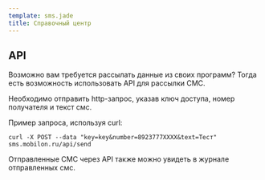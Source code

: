 ```yaml
--- 
template: sms.jade
title: Справочный центр
---
```


## API

Возможно вам требуется рассылать данные из своих программ? Тогда есть возможность использовать API для рассылки СМС. 

Необходимо отправить http-запрос, указав ключ доступа, номер получателя и текст смс.

Пример запроса, используя curl: 

`````
curl -X POST --data "key=key&number=8923777XXXX&text=Тест" sms.mobilon.ru/api/send

`````

Отправленные СМС через API также можно увидеть в журнале отправленных смс. 